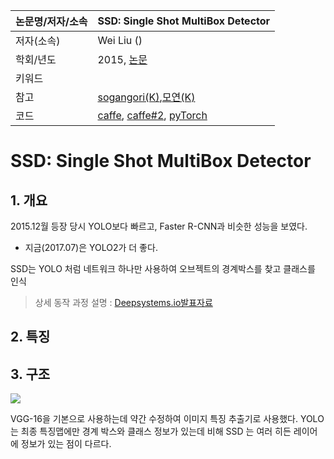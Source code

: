 |논문명/저자/소속|SSD: Single Shot MultiBox Detector|
|-|-|
|저자(소속)|Wei Liu ()|
|학회/년도|2015, [논문](https://arxiv.org/abs/1512.02325)|
|키워드||
|참고|[sogangori(K)](http://blog.naver.com/sogangori/221007697796),[모연(K)](https://goo.gl/MNzkSz) |
|코드|[caffe](https://github.com/weiliu89/caffe/tree/ssd), [caffe#2](https://myurasov.github.io/2016/11/27/ssd-tx1.html), [pyTorch](https://github.com/amdegroot/ssd.pytorch) |


# SSD: Single Shot MultiBox Detector

## 1. 개요 

2015.12월 등장 당시 YOLO보다 빠르고, Faster R-CNN과 비슷한 성능을 보였다. 
- 지금(2017.07)은 YOLO2가 더 좋다. 

SSD는 YOLO 처럼 네트워크 하나만 사용하여 오브젝트의 경계박스를 찾고 클래스를 인식


> 상세 동작 과정 설명 : [Deepsystems.io발표자료](https://goo.gl/YJFNLD)

## 2. 특징

## 3. 구조 

![](http://i.imgur.com/htjRQXq.png)

VGG-16을 기본으로 사용하는데 약간 수정하여 이미지 특징 추출기로 사용했다.
YOLO 는 최종 특징맵에만 경계 박스와 클래스 정보가 있는데 비해
SSD 는 여러 히든 레이어에 정보가 있는 점이 다르다.


